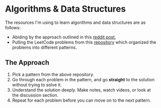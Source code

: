 # Algorithms & Data Structures

The resources I'm using to learn algorithms and data structures are as follows:
- Abiding by the approach outlined in this [reddit post.](https://www.reddit.com/r/cscareerquestions/comments/sgktuv/the_definitive_way_on_how_to_leetcode_properly/)
- Pulling the LeetCode problems from this [repository](https://gist.github.com/tykurtz/3548a31f673588c05c89f9ca42067bc4) which organized the problems into different patterns.

## The Approach
1. Pick a pattern from the above repository.
2. Go through each problem in the pattern, and go **straight** to the solution without trying to solve it.
3. Understand the solution deeply. Make notes, watch videos, or look at the discussion section.
4. Repeat for each problem before you can move on to the next pattern.

